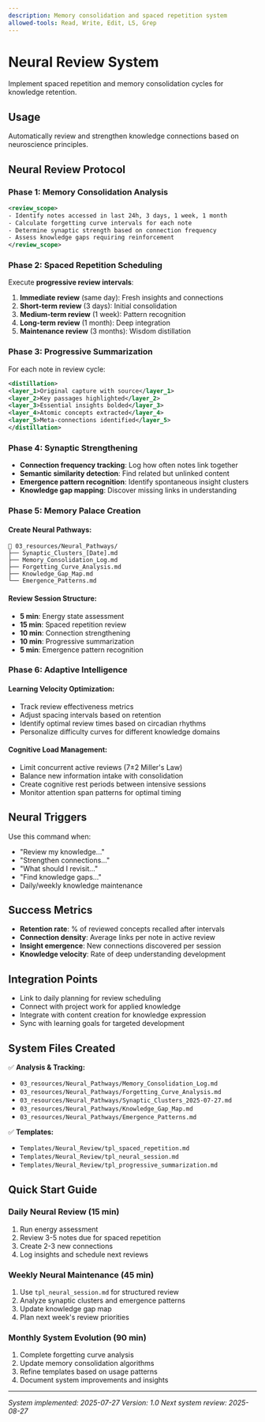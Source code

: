 ```yaml
---
description: Memory consolidation and spaced repetition system
allowed-tools: Read, Write, Edit, LS, Grep
---
```


# Neural Review System

Implement spaced repetition and memory consolidation cycles for knowledge retention.

## Usage
Automatically review and strengthen knowledge connections based on neuroscience principles.

## Neural Review Protocol

### Phase 1: Memory Consolidation Analysis
```xml
<review_scope>
- Identify notes accessed in last 24h, 3 days, 1 week, 1 month
- Calculate forgetting curve intervals for each note
- Determine synaptic strength based on connection frequency
- Assess knowledge gaps requiring reinforcement
</review_scope>
```

### Phase 2: Spaced Repetition Scheduling
Execute **progressive review intervals**:
1. **Immediate review** (same day): Fresh insights and connections
2. **Short-term review** (3 days): Initial consolidation
3. **Medium-term review** (1 week): Pattern recognition
4. **Long-term review** (1 month): Deep integration
5. **Maintenance review** (3 months): Wisdom distillation

### Phase 3: Progressive Summarization
For each note in review cycle:
```xml
<distillation>
<layer_1>Original capture with source</layer_1>
<layer_2>Key passages highlighted</layer_2>
<layer_3>Essential insights bolded</layer_3>
<layer_4>Atomic concepts extracted</layer_4>
<layer_5>Meta-connections identified</layer_5>
</distillation>
```

### Phase 4: Synaptic Strengthening
- **Connection frequency tracking**: Log how often notes link together
- **Semantic similarity detection**: Find related but unlinked content
- **Emergence pattern recognition**: Identify spontaneous insight clusters
- **Knowledge gap mapping**: Discover missing links in understanding

### Phase 5: Memory Palace Creation

#### Create Neural Pathways:
```
📂 03_resources/Neural_Pathways/
├── Synaptic_Clusters_[Date].md
├── Memory_Consolidation_Log.md
├── Forgetting_Curve_Analysis.md
├── Knowledge_Gap_Map.md
└── Emergence_Patterns.md
```

#### Review Session Structure:
- **5 min**: Energy state assessment
- **15 min**: Spaced repetition review
- **10 min**: Connection strengthening
- **10 min**: Progressive summarization
- **5 min**: Emergence pattern recognition

### Phase 6: Adaptive Intelligence

#### Learning Velocity Optimization:
- Track review effectiveness metrics
- Adjust spacing intervals based on retention
- Identify optimal review times based on circadian rhythms
- Personalize difficulty curves for different knowledge domains

#### Cognitive Load Management:
- Limit concurrent active reviews (7±2 Miller's Law)
- Balance new information intake with consolidation
- Create cognitive rest periods between intensive sessions
- Monitor attention span patterns for optimal timing

## Neural Triggers
Use this command when:
- "Review my knowledge..."
- "Strengthen connections..."
- "What should I revisit..."
- "Find knowledge gaps..."
- Daily/weekly knowledge maintenance

## Success Metrics
- **Retention rate**: % of reviewed concepts recalled after intervals
- **Connection density**: Average links per note in active review
- **Insight emergence**: New connections discovered per session
- **Knowledge velocity**: Rate of deep understanding development

## Integration Points
- Link to daily planning for review scheduling
- Connect with project work for applied knowledge
- Integrate with content creation for knowledge expression
- Sync with learning goals for targeted development

## System Files Created
✅ **Analysis & Tracking:**
- `03_resources/Neural_Pathways/Memory_Consolidation_Log.md`
- `03_resources/Neural_Pathways/Forgetting_Curve_Analysis.md`
- `03_resources/Neural_Pathways/Synaptic_Clusters_2025-07-27.md`
- `03_resources/Neural_Pathways/Knowledge_Gap_Map.md`
- `03_resources/Neural_Pathways/Emergence_Patterns.md`

✅ **Templates:**
- `Templates/Neural_Review/tpl_spaced_repetition.md`
- `Templates/Neural_Review/tpl_neural_session.md`
- `Templates/Neural_Review/tpl_progressive_summarization.md`

## Quick Start Guide

### Daily Neural Review (15 min)
1. Run energy assessment
2. Review 3-5 notes due for spaced repetition
3. Create 2-3 new connections
4. Log insights and schedule next reviews

### Weekly Neural Maintenance (45 min)
1. Use `tpl_neural_session.md` for structured review
2. Analyze synaptic clusters and emergence patterns
3. Update knowledge gap map
4. Plan next week's review priorities

### Monthly System Evolution (90 min)
1. Complete forgetting curve analysis
2. Update memory consolidation algorithms
3. Refine templates based on usage patterns
4. Document system improvements and insights

---
*System implemented: 2025-07-27*
*Version: 1.0*
*Next system review: 2025-08-27*